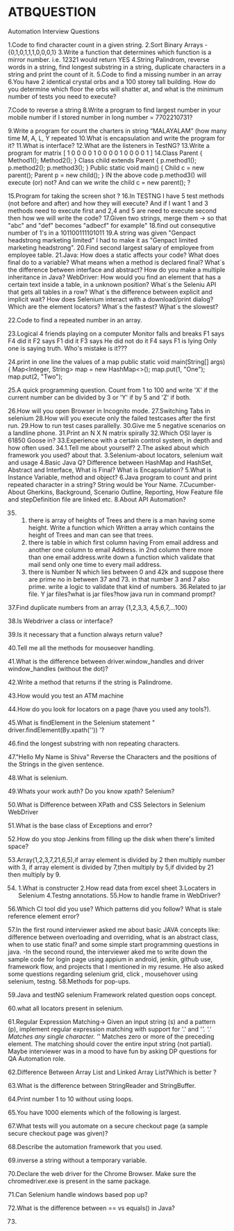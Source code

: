 # ATBQUESTION
Automation Interview Questions

1.Code to find character count in a given string.
2.Sort Binary Arrays - {0,1,0,1,1,1,0,0,0,1}
3.Write a function that determines which function is a mirror number. i.e. 12321 would return YES
4.String Palindrom, reverse words in a string, find longest substring in a string,
duplicate characters in a string and print the count of it.
5.Code to find a missing number in an array
6.You have 2 identical crystal orbs and a 100 storey tall building.
How do you determine which floor the orbs will shatter at,
and what is the minimum number of tests you need to execute?

7.Code to reverse a string
8.Write a program to find largest number in your mobile number
if I stored number in long number = 7702210731?

9.Write a program for count the charters in string “MALAYALAM” (how many time M, A, L, Y repeated
10.What is encapsulation and write the program for it?
11.What is interface?
12.What are the listeners in TestNG?
13.Write a program for matrix [ 1 0 0 0 0 1 0 0 0 0 1 0 0 0 0 1 ]
14.Class Parent { Method1(); 
Method2(); } 
Class child extends Parent {
p.method1();
p.method2(); 
p.method3(); } 
Public static void main() {
Child c = new parent();
 Parent p = new child(); }
IN the above code p.method3() will execute (or) not? And can we write the child c = new parent(); ?

15.Program for taking the screen shot ?
16.In TESTNG I have 5 test methods (not before and after)
and how they will execute? And if I want 1 and 3 methods need to execute first and 2,4 and 5 are need to execute second then how we will write the code?
17.Given two strings, merge them -> so that "abc" and "def" becomes "adbecf" for example"
18.find out consequtive number of 1's in a 101100111101011
19.A string was given "Genpact headstrong marketing limited" I had to make it as "Genpact limited marketing headstrong".
20.Find second largest salary of employee from employee table.
21.Java: How does a static affects your code? What does final do to a variable? 
What means when a method is declared final? What´s the difference between interface and abstract? 
How do you make a multiple inheritance in Java? 
WebDriver: How would you find an element that has a certain text inside a table, in a unknown position?
What´s the Seleniu API that gets all tables in a row? What´s the difference between explicit and implicit wait?
How does Selenium interact with a download/print dialog? Which are the element locators? What´s the fastest? Wjhat´s the slowest?

22.Code to find a repeated number in an array.

23.Logical 4 friends playing on a computer Monitor falls and breaks F1 says F4 did it F2 says F1 did it F3 says He did not do it F4 says F1 is lying Only one is saying truth. Who's mistake is it???

24.print in one line the values of a map public static void main(String[] args)
{ Map<Integer, String> map = new HashMap<>(); 
map.put(1, "One"); map.put(2, "Two");

25.A quick programming question. Count from 1 to 100 and write 'X' if the current number can be divided by 3 or 'Y' if by 5 and 'Z' if both.

26.How will you open Browser in Incognito mode.
27.Switching Tabs in selenium
28.How will you execute only the failed testcases after the first run.
29.How to run test cases parallelly.
30.Give me 5 negative scenarios on a landline phone.
31.Print an N X N matrix spirally
32.Which OSI layer is 61850 Goose in?
33.Experience with a certain control system, in depth and how often used.
34.1.Tell me about yourself?
   2.The asked about which framework you used? about that.
   3.Selenium-about locators, selenium wait and usage 
   4.Basic Java Q? Difference between HashMap and HashSet, Abstract and Interface, What is Final? What is Encapsulation?
   5.What is Instance Variable, method and object? 6.Java program to count and print repeated character in a string? String would be Your Name. 7.Cucumber-About Gherkins, Background, Scenario Outline, Reporting, How Feature file and stepDefinition file are linked etc. 8.About API Automation?

35. 1. there is array of heights of Trees and there is a man having some height.
       Write a function which Written a array which contains the height of Trees and man can see that trees.
    2. there is table in which first column having From email address and another one column to email Address. 
       in 2nd column there more than one email address.write down a function which validate that mail send only one time to every mail address. 
    3. there is Number N which lies between 0 and 42k and suppose there are prime no in between 37 and 73. in that number 3 and 7 also prime.
       write a logic to validate that kind of numbers.
36.Related to jar file. Y jar files?what is jar files?how java run in command prompt?

37.Find duplicate numbers from an array {1,2,3,3, 4,5,6,7,...100}

38.Is Webdriver a class or interface?

39.Is it necessary that a function always return value?

40.Tell me all the methods for mouseover handling.

41.What is the difference between driver.window_handles and driver window_handles (without the dot)?

42.Write a method that returns if the string is Palindrome.

43.How would you test an ATM machine

44.How do you look for locators on a page (have you used any tools?).

45.What is findElement in the Selenium statement " driver.findElement(By.xpath('')) '?

46.find the longest substring with non repeating characters.

47."Hello My Name is Shiva" Reverse the Characters and the positions of the Strings in the given sentence.

48.What is selenium.

49.Whats your work auth? Do you know xpath? Selenium?

50.What is Difference between XPath and CSS Selectors in Selenium WebDriver

51.What is the base class of Exceptions and error?

52.How do you stop Jenkins from filling up the disk when there's limited space?

53.Array(1,2,3,7,21,6,5),if array element is divided by 2 then multiply number with 3,
   if array element is divided by 7,then multiply by 5,if divided by 21 then multiply by 9.

54. 1.What is constructer 
    2.How read data from excel sheet 
    3.Locaters in Selenium 
    4.Testng annotations.
55.How to handle frame in WebDriver?

56.Which CI tool did you use? Which patterns did you follow? What is stale reference element error?

57.In the first round interviewer asked me about basic JAVA concepts like: difference between overloading and overriding,
   what is an abstract class, when to use static final? and some simple start programming questions in java.
  -In the second round, the interviewer aked me to write down the sample code for login page using appium in android, jenkin, github use,
   framework flow, and projects that I mentioned in my resume.
   He also asked some questions regarding selenium grid, click , mousehover using selenium,
   testng. 
58.Methods for pop-ups.

59.Java and testNG selenium Framework related question oops concept.

60.what all locators present in selenium.

61.Regular Expression Matching-> Given an input string (s) and a pattern (p),
 implement regular expression matching with support for '.' and '*'. '.' Matches any single character. '*' Matches zero or more of the preceding element.
The matching should cover the entire input string (not partial). Maybe interviewer was in a mood to have fun by asking DP questions for QA Automation role.

62.Difference Between Array List and Linked Array List?Which is better ?

63.What is the difference between StringReader and StringBuffer.

64.Print number 1 to 10 without using loops.

65.You have 1000 elements which of the following is largest.

67.What tests will you automate on a secure checkout page (a sample secure checkout page was given)?

68.Describe the automation framework that you used.

69.inverse a string without a temporary variable.

70.Declare the web driver for the Chrome Browser. Make sure the chromedriver.exe is present in the same package.

71.Can Selenium handle windows based pop up?

72.What is the difference between == vs equals() in Java?

73.
